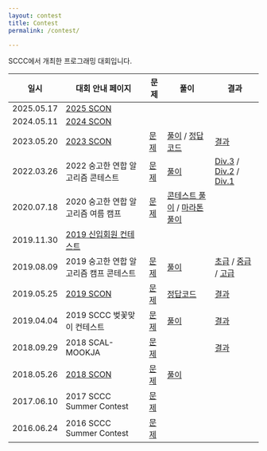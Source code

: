 ```yaml
---
layout: contest
title: Contest
permalink: /contest/

---
```


SCCC에서 개최한 프로그래밍 대회입니다.

| 일시         | 대회 안내 페이지                       | 문제                                                 | 풀이                                                                                                                                     | 결과                                                         |
|------------|---------------------------------| ---------------------------------------------------- |----------------------------------------------------------------------------------------------------------------------------------------| ------------------------------------------------------------ |
| 2025.05.17 | [2025 SCON](/scon/2025/)        |  |                                                                                                                                        |         |
| 2024.05.11 | [2024 SCON](/scon/2024/)        |  |                                                                                                                                        |         |
| 2023.05.20 | [2023 SCON](/scon/2023/)        | [문제](https://www.acmicpc.net/category/detail/3581) | [풀이](https://github.com/ssu-sccc/2023scon/blob/master/editorial-slide/main.pdf) / [정답코드](https://github.com/ssu-sccc/2023scon/tree/master/solution-code) | [결과](https://www.acmicpc.net/contest/spotboard/998)        |
| 2022.03.26 | 2022 숭고한 연합 알고리즘 콘테스트           | [문제](https://www.acmicpc.net/category/793)         | [풀이](https://upload.acmicpc.net/bdb027d2-6f9e-4fe4-b35a-6f464d4f83ee/)                                                                 | [Div.3](https://www.acmicpc.net/contest/board/783) / [Div.2](https://www.acmicpc.net/contest/view/784) / [Div.1](https://www.acmicpc.net/contest/view/785) |
| 2020.07.18 | 2020 숭고한 연합 알고리즘 여름 캠프          | [문제](https://codeforces.com/group/q4aFsZ9De9)      | [콘테스트 풀이](https://github.com/CyberFlower/2020-SKH-summer/blob/master/2020-SKH-summer-contest-editorial.pdf) / [마라톤 풀이](https://github.com/CyberFlower/2020-SKH-summer/blob/master/2020-SKH-summer-marathon-editorial.pdf) |                                                              |
| 2019.11.30 | [2019 신입회원 컨테스트](/newbie/2019/) |                                                      |                                                                                                                                        |                                                              |
| 2019.08.09 | 2019 숭고한 연합 알고리즘 캠프 콘테스트        | [문제](https://www.acmicpc.net/category/802)         | [풀이](https://upload.acmicpc.net/a0cbd098-4d03-4523-a27d-1a1ca20d64fc/)                                                                 | [초급](https://www.acmicpc.net/contest/spotboard/445) / [중급](https://www.acmicpc.net/contest/spotboard/446) / [고급](https://www.acmicpc.net/contest/spotboard/447) |
| 2019.05.25 | [2019 SCON](/scon/2019/)        | [문제](https://www.acmicpc.net/category/detail/2038) | [정답코드](https://drive.google.com/drive/u/3/folders/1RlQHXQI1ktsqBNBShW2rJ0dWjUu2EGzV)                                                   | [결과](https://www.acmicpc.net/contest/spotboard/416)        |
| 2019.04.04 | 2019 SCCC 벚꽃맞이 컨테스트             | [문제](https://www.acmicpc.net/category/detail/2019) | [풀이](https://docs.google.com/presentation/d/1-2PQN5m-SLDcaL-OMnz0sCI7lOu6zGRobDXA6lwNh_Y/edit?usp=sharing)                             | [결과](https://www.acmicpc.net/contest/spotboard/402)        |
| 2018.09.29 | 2018 SCAL-MOOKJA                | [문제](https://www.acmicpc.net/category/detail/1921) |                                                                                                                                        | [결과](https://www.acmicpc.net/contest/board/341)            |
| 2018.05.26 | [2018 SCON](/scon/2018/)        | [문제](https://www.acmicpc.net/category/detail/1877) | [풀이](https://docs.google.com/presentation/d/1pLLaVFKX6JebSV99PuLPMZ9aBD4naTXij1rU79_6_IY/edit?usp=sharing)                             |                                                              |
| 2017.06.10 | 2017 SCCC Summer Contest        | [문제](https://www.acmicpc.net/category/detail/1750) |                                                                                                                                        |                                                              |
| 2016.06.24 | 2016 SCCC Summer Contest        | [문제](https://www.acmicpc.net/category/detail/1497) |                                                                                                                                        |                                                              |